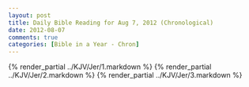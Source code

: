 ```yaml
---
layout: post
title: Daily Bible Reading for Aug 7, 2012 (Chronological)
date: 2012-08-07
comments: true
categories: [Bible in a Year - Chron]
---
```

{% render_partial ../KJV/Jer/1.markdown %}
{% render_partial ../KJV/Jer/2.markdown %}
{% render_partial ../KJV/Jer/3.markdown %}
